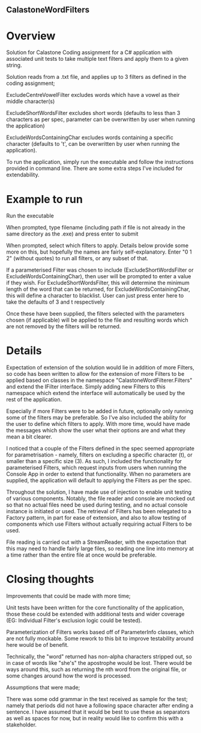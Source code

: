 ## CalastoneWordFilters
 
 
# Overview

Solution for Calastone Coding assignment for a C# application with associated unit tests to take multiple text filters and apply them to a given string.

Solution reads from a .txt file, and applies up to 3 filters as defined in the coding assignment;

ExcludeCentreVowelFilter excludes words which have a vowel as their middle character(s)

ExcludeShortWordsFilter excludes short words (defaults to less than 3 characters as per spec, parameter can be overwritten by user when running the application)

ExcludeWordsContainingChar excludes words containing a specific character (defaults to 't', can be overwritten by user when running the application).

To run the application, simply run the executable and follow the instructions provided in command line. There are some extra steps I've included for extendability.

# Example to run

Run the executable

When prompted, type filename (including path if file is not already in the same directory as the .exe) and press enter to submit

When prompted, select which filters to apply. Details below provide some more on this, but hopefully the names are fairly self-explanatory. Enter "0 1 2" (without quotes) to run all filters, or any subset of that.

If a parameterised Filter was chosen to include (ExcludeShortWordsFilter or ExcludeWordsContainingChar), then user will be prompted to enter a value if they wish. For ExcludeShortWordsFilter, this will determine the minimum length of the word that can be returned, for ExcludeWordsContainingChar, this will define a character to blacklist. User can just press enter here to take the defaults of 3 and t respectively

Once these have been supplied, the filters selected with the parameters chosen (if applicable) will be applied to the file and resulting words which are not removed by the filters will be returned.

# Details

Expectation of extension of the solution would lie in addition of more Filters, so code has been written to allow for the extension of more Filters to be applied based on classes in the namespace "CalastoneWordFilterer.Filters" and extend the IFilter interface. Simply adding new Filters to this namespace which extend the interface will automatically be used by the rest of the application.

Especially if more Filters were to be added in future, optionally only running some of the filters may be preferable. So I've also included the ability for the user to define which filters to apply. With more time, would have made the messages which show the user what their options are and what they mean a bit clearer.

I noticed that a couple of the Filters defined in the spec seemed appropriate for parametrisation - namely, filters on excluding a specific character (t), or smaller than a specific size (3). As such, I included the functionality for parameterised Filters, which request inputs from users when running the Console App in order to extend that functionality. When no parameters are supplied, the application will default to applying the Filters as per the spec.

Throughout the solution, I have made use of injection to enable unit testing of various components. Notably, the file reader and console are mocked out so that no actual files need be used during testing, and no actual console instance is initiated or used. The retrieval of Filters has been relegated to a Factory pattern, in part for ease of extension, and also to allow testing of components which use Filters without actually requiring actual Filters to be used.

File reading is carried out with a StreamReader, with the expectation that this may need to handle fairly large files, so reading one line into memory at a time rather than the entire file at once would be preferable.

# Closing thoughts

Improvements that could be made with more time;

Unit tests have been written for the core functionality of the application, those these could be extended with additional tests and wider coverage (EG: Individual Filter's exclusion logic could be tested).

Parameterization of Filters works based off of ParameterInfo classes, which are not fully mockable. Some rework to this bit to improve testability around here would be of benefit.

Technically, the "word" returned has non-alpha characters stripped out, so in case of words like "she's" the apostrophe would be lost. There would be ways around this, such as returning the nth word from the original file, or some changes around how the word is processed.

Assumptions that were made;

There was some odd grammar in the text received as sample for the test; namely that periods did not have a following space character after ending a sentence. I have assumed that it would be best to use these as separators as well as spaces for now, but in reality would like to confirm this with a stakeholder.
